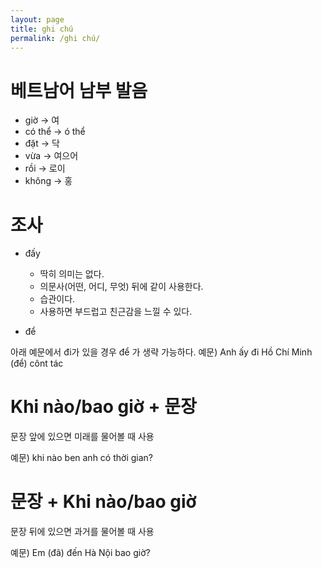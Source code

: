 ```yaml
---
layout: page
title: ghi chú
permalink: /ghi chú/
---
```


# 베트남어 남부 발음

- giờ -> 여
- có thể -> ó thể
- đặt -> 닥
- vừa -> 여으어
- rồi -> 로이
- không -> 홍

# 조사

- đấy
  - 딱히 의미는 없다.
  - 의문사(어떤, 어디, 무엇) 뒤에 같이 사용한다.
  - 습관이다.
  - 사용하면 부드럽고 친근감을 느낄 수 있다.

- để

아래 예문에서 đi가 있을 경우 để 가 생략 가능하다.
예문) Anh ấy đi Hồ Chí Minh (để) cônt tác


# Khi nào/bao giờ + 문장

문장 앞에 있으면 미래를 물어볼 때 사용

예문) khi nào ben anh có thời gian?

# 문장 + Khi nào/bao giờ

문장 뒤에 있으면 과거를 물어볼 때 사용

예문) Em (đã) đến Hà Nội bao giờ?